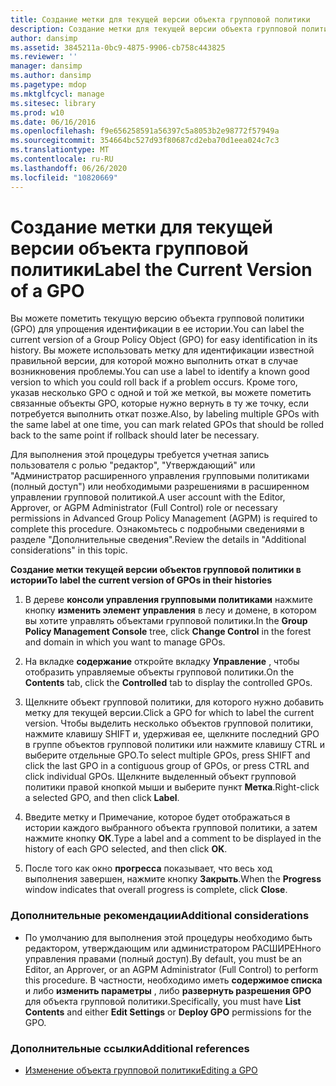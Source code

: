 ```yaml
---
title: Создание метки для текущей версии объекта групповой политики
description: Создание метки для текущей версии объекта групповой политики
author: dansimp
ms.assetid: 3845211a-0bc9-4875-9906-cb758c443825
ms.reviewer: ''
manager: dansimp
ms.author: dansimp
ms.pagetype: mdop
ms.mktglfcycl: manage
ms.sitesec: library
ms.prod: w10
ms.date: 06/16/2016
ms.openlocfilehash: f9e656258591a56397c5a8053b2e98772f57949a
ms.sourcegitcommit: 354664bc527d93f80687cd2eba70d1eea024c7c3
ms.translationtype: MT
ms.contentlocale: ru-RU
ms.lasthandoff: 06/26/2020
ms.locfileid: "10820669"
---
```

# <span data-ttu-id="01fbe-103">Создание метки для текущей версии объекта групповой политики</span><span class="sxs-lookup"><span data-stu-id="01fbe-103">Label the Current Version of a GPO</span></span>


<span data-ttu-id="01fbe-104">Вы можете пометить текущую версию объекта групповой политики (GPO) для упрощения идентификации в ее истории.</span><span class="sxs-lookup"><span data-stu-id="01fbe-104">You can label the current version of a Group Policy Object (GPO) for easy identification in its history.</span></span> <span data-ttu-id="01fbe-105">Вы можете использовать метку для идентификации известной правильной версии, для которой можно выполнить откат в случае возникновения проблемы.</span><span class="sxs-lookup"><span data-stu-id="01fbe-105">You can use a label to identify a known good version to which you could roll back if a problem occurs.</span></span> <span data-ttu-id="01fbe-106">Кроме того, указав несколько GPO с одной и той же меткой, вы можете пометить связанные объекты GPO, которые нужно вернуть в ту же точку, если потребуется выполнить откат позже.</span><span class="sxs-lookup"><span data-stu-id="01fbe-106">Also, by labeling multiple GPOs with the same label at one time, you can mark related GPOs that should be rolled back to the same point if rollback should later be necessary.</span></span>

<span data-ttu-id="01fbe-107">Для выполнения этой процедуры требуется учетная запись пользователя с ролью "редактор", "Утверждающий" или "Администратор расширенного управления групповыми политиками (полный доступ") или необходимыми разрешениями в расширенном управлении групповой политикой.</span><span class="sxs-lookup"><span data-stu-id="01fbe-107">A user account with the Editor, Approver, or AGPM Administrator (Full Control) role or necessary permissions in Advanced Group Policy Management (AGPM) is required to complete this procedure.</span></span> <span data-ttu-id="01fbe-108">Ознакомьтесь с подробными сведениями в разделе "Дополнительные сведения".</span><span class="sxs-lookup"><span data-stu-id="01fbe-108">Review the details in "Additional considerations" in this topic.</span></span>

**<span data-ttu-id="01fbe-109">Создание метки текущей версии объектов групповой политики в истории</span><span class="sxs-lookup"><span data-stu-id="01fbe-109">To label the current version of GPOs in their histories</span></span>**

1.  <span data-ttu-id="01fbe-110">В дереве **консоли управления групповыми политиками** нажмите кнопку **изменить элемент управления** в лесу и домене, в котором вы хотите управлять объектами групповой политики.</span><span class="sxs-lookup"><span data-stu-id="01fbe-110">In the **Group Policy Management Console** tree, click **Change Control** in the forest and domain in which you want to manage GPOs.</span></span>

2.  <span data-ttu-id="01fbe-111">На вкладке **содержание** откройте вкладку **Управление** , чтобы отобразить управляемые объекты групповой политики.</span><span class="sxs-lookup"><span data-stu-id="01fbe-111">On the **Contents** tab, click the **Controlled** tab to display the controlled GPOs.</span></span>

3.  <span data-ttu-id="01fbe-112">Щелкните объект групповой политики, для которого нужно добавить метку для текущей версии.</span><span class="sxs-lookup"><span data-stu-id="01fbe-112">Click a GPO for which to label the current version.</span></span> <span data-ttu-id="01fbe-113">Чтобы выделить несколько объектов групповой политики, нажмите клавишу SHIFT и, удерживая ее, щелкните последний GPO в группе объектов групповой политики или нажмите клавишу CTRL и выберите отдельные GPO.</span><span class="sxs-lookup"><span data-stu-id="01fbe-113">To select multiple GPOs, press SHIFT and click the last GPO in a contiguous group of GPOs, or press CTRL and click individual GPOs.</span></span> <span data-ttu-id="01fbe-114">Щелкните выделенный объект групповой политики правой кнопкой мыши и выберите пункт **Метка**.</span><span class="sxs-lookup"><span data-stu-id="01fbe-114">Right-click a selected GPO, and then click **Label**.</span></span>

4.  <span data-ttu-id="01fbe-115">Введите метку и Примечание, которое будет отображаться в истории каждого выбранного объекта групповой политики, а затем нажмите кнопку **ОК**.</span><span class="sxs-lookup"><span data-stu-id="01fbe-115">Type a label and a comment to be displayed in the history of each GPO selected, and then click **OK**.</span></span>

5.  <span data-ttu-id="01fbe-116">После того как окно **прогресса** показывает, что весь ход выполнения завершен, нажмите кнопку **Закрыть**.</span><span class="sxs-lookup"><span data-stu-id="01fbe-116">When the **Progress** window indicates that overall progress is complete, click **Close**.</span></span>

### <span data-ttu-id="01fbe-117">Дополнительные рекомендации</span><span class="sxs-lookup"><span data-stu-id="01fbe-117">Additional considerations</span></span>

-   <span data-ttu-id="01fbe-118">По умолчанию для выполнения этой процедуры необходимо быть редактором, утверждающим или администратором РАСШИРЕНного управления правами (полный доступ).</span><span class="sxs-lookup"><span data-stu-id="01fbe-118">By default, you must be an Editor, an Approver, or an AGPM Administrator (Full Control) to perform this procedure.</span></span> <span data-ttu-id="01fbe-119">В частности, необходимо иметь **содержимое списка** и либо **изменить параметры** , либо **развернуть разрешения GPO** для объекта групповой политики.</span><span class="sxs-lookup"><span data-stu-id="01fbe-119">Specifically, you must have **List Contents** and either **Edit Settings** or **Deploy GPO** permissions for the GPO.</span></span>

### <span data-ttu-id="01fbe-120">Дополнительные ссылки</span><span class="sxs-lookup"><span data-stu-id="01fbe-120">Additional references</span></span>

-   [<span data-ttu-id="01fbe-121">Изменение объекта групповой политики</span><span class="sxs-lookup"><span data-stu-id="01fbe-121">Editing a GPO</span></span>](editing-a-gpo-agpm30ops.md)

 

 





